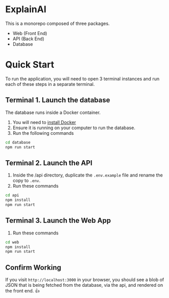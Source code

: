 # ExplainAI

This is a monorepo composed of three packages.

- Web (Front End)
- API (Back End)
- Database

# Quick Start

To run the application, you will need to open 3 terminal instances and run each of these steps in a separate terminal.

## Terminal 1. Launch the database

The database runs inside a Docker container. 

1. You will need to [install Docker](https://docs.docker.com/desktop/install/mac-install/)
2. Ensure it is running on your computer to run the database.
3. Run the following commands

```bash
cd database
npm run start
```

## Terminal 2. Launch the API

1. Inside the /api directory, duplicate the `.env.example` file and rename the copy to `.env`.
2. Run these commands

```bash
cd api
npm install
npm run start
```

## Terminal 3. Launch the Web App

1. Run these commands

```bash
cd web
npm install
npm run start
```

## Confirm Working

If you visit `http://localhost:3000` in your browser, you should see a blob of JSON that is being fetched from the database, via the api, and rendered on the front end. 👍
